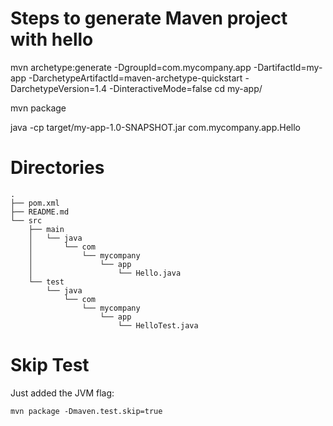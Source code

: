 # Steps to generate Maven project with hello
mvn archetype:generate -DgroupId=com.mycompany.app -DartifactId=my-app -DarchetypeArtifactId=maven-archetype-quickstart -DarchetypeVersion=1.4 -DinteractiveMode=false
cd my-app/

mvn package

java -cp target/my-app-1.0-SNAPSHOT.jar com.mycompany.app.Hello

# Directories
```
.
├── pom.xml
├── README.md
└── src
    ├── main
    │   └── java
    │       └── com
    │           └── mycompany
    │               └── app
    │                   └── Hello.java
    └── test
        └── java
            └── com
                └── mycompany
                    └── app
                        └── HelloTest.java

```
# Skip Test
Just added the JVM flag:
```
mvn package -Dmaven.test.skip=true
```

